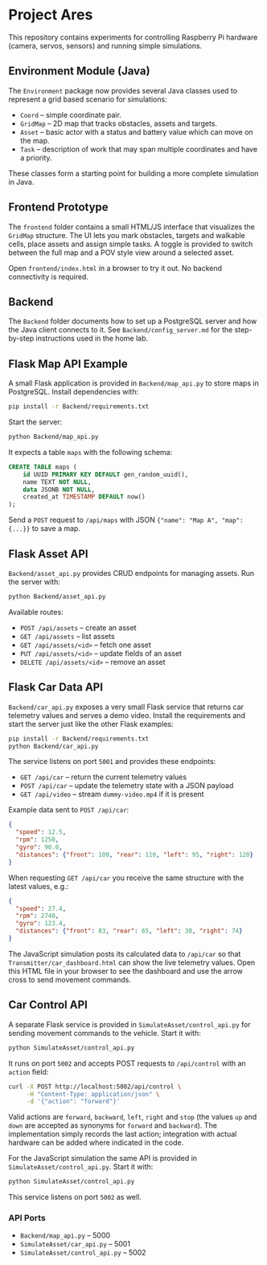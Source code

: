 # Project Ares

This repository contains experiments for controlling Raspberry Pi hardware (camera, servos, sensors) and running simple simulations.

## Environment Module (Java)

The `Environment` package now provides several Java classes used to represent a grid based scenario for simulations:

- `Coord` – simple coordinate pair.
- `GridMap` – 2D map that tracks obstacles, assets and targets.
- `Asset` – basic actor with a status and battery value which can move on the map.
- `Task` – description of work that may span multiple coordinates and have a priority.

These classes form a starting point for building a more complete simulation in Java.

## Frontend Prototype

The `frontend` folder contains a small HTML/JS interface that visualizes the `GridMap` structure. The UI lets you mark obstacles, targets and walkable cells, place assets and assign simple tasks. A toggle is provided to switch between the full map and a POV style view around a selected asset.

Open `frontend/index.html` in a browser to try it out. No backend connectivity is required.

## Backend

The `Backend` folder documents how to set up a PostgreSQL server and how the Java client connects to it. See `Backend/config_server.md` for the step-by-step instructions used in the home lab.

## Flask Map API Example

A small Flask application is provided in `Backend/map_api.py` to store maps in PostgreSQL.
Install dependencies with:

```bash
pip install -r Backend/requirements.txt
```

Start the server:

```bash
python Backend/map_api.py
```

It expects a table `maps` with the following schema:

```sql
CREATE TABLE maps (
    id UUID PRIMARY KEY DEFAULT gen_random_uuid(),
    name TEXT NOT NULL,
    data JSONB NOT NULL,
    created_at TIMESTAMP DEFAULT now()
);
```

Send a `POST` request to `/api/maps` with JSON
`{"name": "Map A", "map": {...}}` to save a map.

## Flask Asset API

`Backend/asset_api.py` provides CRUD endpoints for managing assets.
Run the server with:

```bash
python Backend/asset_api.py
```

Available routes:

- `POST /api/assets` – create an asset
- `GET /api/assets` – list assets
- `GET /api/assets/<id>` – fetch one asset
- `PUT /api/assets/<id>` – update fields of an asset
- `DELETE /api/assets/<id>` – remove an asset

## Flask Car Data API


`Backend/car_api.py` exposes a very small Flask service that returns car
telemetry values and serves a demo video. Install the requirements and start the
server just like the other Flask examples:

```bash
pip install -r Backend/requirements.txt
python Backend/car_api.py
```

The service listens on port `5001` and provides these endpoints:

- `GET /api/car` – return the current telemetry values
- `POST /api/car` – update the telemetry state with a JSON payload
- `GET /api/video` – stream `dummy-video.mp4` if it is present

Example data sent to `POST /api/car`:

```json
{
  "speed": 12.5,
  "rpm": 1250,
  "gyro": 90.0,
  "distances": {"front": 100, "rear": 110, "left": 95, "right": 120}
}
```

When requesting `GET /api/car` you receive the same structure with the latest
values, e.g.:

```json
{
  "speed": 27.4,
  "rpm": 2740,
  "gyro": 123.4,
  "distances": {"front": 83, "rear": 65, "left": 30, "right": 74}
}
```

The JavaScript simulation posts its calculated data to `/api/car` so that
`Transmitter/car_dashboard.html` can show the live telemetry values. Open this
HTML file in your browser to see the dashboard and use the arrow cross to send
movement commands.


## Car Control API

A separate Flask service is provided in `SimulateAsset/control_api.py` for sending
movement commands to the vehicle. Start it with:

```bash
python SimulateAsset/control_api.py
```

It runs on port `5002` and accepts POST requests to `/api/control` with an
`action` field:

```bash
curl -X POST http://localhost:5002/api/control \
     -H "Content-Type: application/json" \
     -d '{"action": "forward"}'
```

Valid actions are `forward`, `backward`, `left`, `right` and `stop` (the values
`up` and `down` are accepted as synonyms for `forward` and `backward`). The
implementation simply records the last action; integration with actual hardware
can be added where indicated in the code.

For the JavaScript simulation the same API is provided in
`SimulateAsset/control_api.py`. Start it with:

```bash
python SimulateAsset/control_api.py
```

This service listens on port `5002` as well.

### API Ports

- `Backend/map_api.py` – 5000
- `SimulateAsset/car_api.py` – 5001
- `SimulateAsset/control_api.py` – 5002
